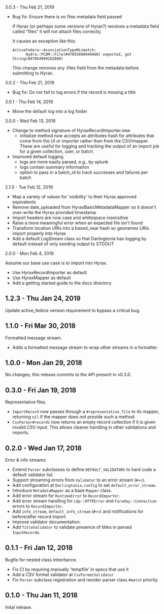 3.0.3 - Thu Feb 21, 2019

* Bug fix: Ensure there is no files metadata field passed

  If Hyrax (or perhaps some versions of Hyrax?) receives a metadata field called
  "files" it will not attach files correctly.

  It causes an exception like this:

  ```
  ActiveFedora::AssociationTypeMismatch:
        Hydra::PCDM::File(#47055098949460) expected, got String(#47054999182880)
  ```
  This change removes any :files field from the metadata before submitting to Hyrax.

3.0.2 - Thu Feb 21, 2019

* Bug fix: Do not fail to log errors if the record is missing a title

3.0.1 - Thu Feb 14, 2019

* Move the default log into a log folder

3.0.0 - Wed Feb 13, 2019

* Change to method signature of HyraxRecordImporter.new
  * initialize method now accepts an attributes hash for
    attributes that come from the UI or importer rather
    than from the CSV/mapper. These are useful for logging
    and tracking the output of an import job for a given
    collection, user, or batch.
* Improved default logging
  * logs are more easily parsed, e.g., by splunk
  * logs contain summary information
  * option to pass in a batch_id to track successes and failures per batch

2.1.0 - Tue Feb 12, 2019

* Map a variety of values for 'visibility' to their Hyrax approved equivalents
* Remove date_uploaded from HyraxBasicMetadataMapper so it doesn't over-write the Hyrax provided timestamp
* Import headers are now case and whitespace insensitive
* Raise a more meaningful error when an expected file isn't found
* Transform location URIs into a based_near hash so geonames URIs import properly into Hyrax
* Add a default LogStream class so that Darlingtonia has logging by default instead of only sending output to STDOUT

2.0.0 - Mon Feb 4, 2019

Assume our base use case is to import into Hyrax.
  * Use HyraxRecordImporter as default
  * Use HyraxMapper as default
  * Add a getting started guide to the docs directory

1.2.3 - Thu Jan 24, 2019
------------------------

Update active_fedora version requirement to bypass a critical bug.

1.1.0 - Fri Mar 30, 2018
------------------------

Formatted message stream.

  - Adds a formatted message stream to wrap other streams in a formatter.

1.0.0 - Mon Jan 29, 2018
------------------------

No changes; this release commits to the API present in v0.3.0.

0.3.0 - Fri Jan 19, 2018
------------------------

Representative files.

  - `ImportRecord` now passes through a `#representative_file` to its mapper,
    returning `nil` if the mapper does not provide such a method.
  - `CsvParser#records` now returns an empty record collection if it is given
    invalid CSV input. This allows cleaner handling in other validations and
    imports.

0.2.0 - Wed Jan 17, 2018
------------------------

Error & info streams.

  - Extend `Parser` subclasses to define `DEFAULT_VALIDATORS` to hard code
    a default validator list.
  - Support streaming errors from `Validator` to an error stream (`#<<`).
  - Add configuration at `Darlingtonia.config` to set `default_error_stream`.
  - Introduce `MetadataMapper` as a base `Mapper` class.
  - Add error stream for `RuntimeError` to `RecordImporter`.
  - Add error stream handling for `Ldp::HTTPError` and `Faraday::Connection`
    errors to `RecordImporter`.
  - Add `info_stream`, `default_info_stream` (`#<<`) and notifications for
    before/after record import.
  - Improve validator documentation.
  - Add `TitleValidator` to validate presence of titles in parsed
    `InputRecord`s.

0.1.1 - Fri Jan 12, 2018
------------------------

Bugfix for nested class inheritance.

- Fix CI by requiring manually 'tempfile' in specs that use it
- Add a CSV format validator at `CsvFormatValidator`
- Fix `Parser` subclass registration and reorder parser class `#match`
  priority.

0.1.0 - Thu Jan 11, 2018
------------------------

Inital release.
